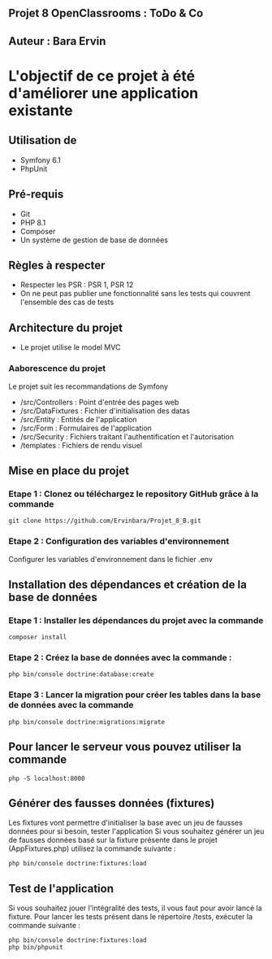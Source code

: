 ## Projet 8 OpenClassrooms : ToDo & Co

## Auteur : Bara Ervin

# L'objectif de ce projet à été d'améliorer une application existante

## Utilisation de 
*  Symfony 6.1
*  PhpUnit
## Pré-requis 
*  Git
*  PHP 8.1
*  Composer
*  Un système de gestion de base de données

## Règles à respecter
*  Respecter les PSR : PSR 1, PSR 12
*  On ne peut pas publier une fonctionnalité sans les tests qui couvrent l'ensemble des cas de tests  

## Architecture du projet
* Le projet utilise le model MVC
### Aaborescence du projet
Le projet suit les recommandations de Symfony
* /src/Controllers : Point d'entrée des pages web   
* /src/DataFixtures : Fichier d'initialisation des datas
* /src/Entity : Entités de l'application   
* /src/Form : Formulaires de l'application   
* /src/Security : Fichiers traitant l'authentification et l'autorisation
* /templates : Fichiers de rendu visuel

## Mise en place du projet

### Etape 1 : Clonez ou téléchargez le repository GitHub grâce à la commande
````
git clone https://github.com/Ervinbara/Projet_8_B.git
````

### Etape 2 : Configuration des variables d'environnement
Configurer les variables d'environnement dans le fichier .env

## Installation des dépendances et création de la base de données

### Etape 1 : Installer les dépendances du projet avec la commande
````
composer install
````
### Etape 2 : Créez la base de données avec la commande :
````
php bin/console doctrine:database:create
````
### Etape 3 : Lancer la migration pour créer les tables dans la base de données avec la commande
````
php bin/console doctrine:migrations:migrate
````
## Pour lancer le serveur vous pouvez utiliser la commande
````
php -S localhost:8000
````
## Générer des fausses données (fixtures)

Les fixtures vont permettre d'initialiser la base avec un jeu de fausses données pour si besoin, tester l'application
Si vous souhaitez générer un jeu de fausses données basé sur la fixture présente dans le projet (AppFixtures.php) utilisez la commande suivante :
````
php bin/console doctrine:fixtures:load
````
## Test de l'application

Si vous souhaitez jouer l'intégralité des tests, il vous faut pour avoir lancé la fixture. 
Pour lancer les tests présent dans le répertoire /tests, exécuter la commande suivante : 
````
php bin/console doctrine:fixtures:load
php bin/phpunit
````
